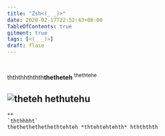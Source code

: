 ```yaml
---
title: "Zsh<(_ _)>"
date: 2020-02-17T22:52:43+08:00
TableOfContents: true
gitment: true
tags: [<(_ _)>]
draft: flase
---
```

#

thththhththth**thetheteh**
<sup>thethtehe</sup>


![theteh](thteuhthe) hethutehu
---
```
**
`ththhhht`
thethethethethethtehteh *thtehtehtehth* hthththth
